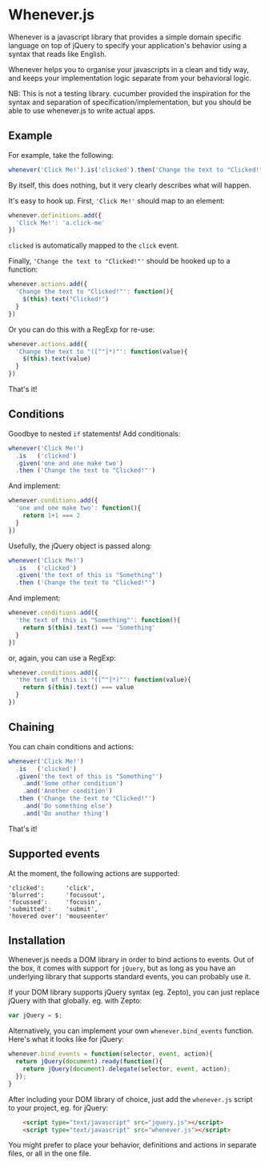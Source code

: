 # Whenever.js #

Whenever is a javascript library that provides a simple domain specific language on top of jQuery to specify your application's behavior using a syntax that reads like English.

Whenever helps you to organise your javascripts in a clean and tidy way, and keeps your implementation logic separate from your behavioral logic.

NB: This is not a testing library. cucumber provided the inspiration for the syntax and separation of specification/implementation, but you should be able to use whenever.js to write actual apps.

## Example ##

For example, take the following:

```javascript
whenever('Click Me!').is('clicked').then('Change the text to "Clicked!"')
```

By itself, this does nothing, but it very clearly describes what will happen.

It's easy to hook up. First, `'Click Me!'` should map to an element:

```javascript
whenever.definitions.add({
  'Click Me!': 'a.click-me'
})
```

`clicked` is automatically mapped to the `click` event.

Finally, `'Change the text to "Clicked!"'` should be hooked up to a function:

```javascript
whenever.actions.add({
  'Change the text to "Clicked!"': function(){
    $(this).text("Clicked!")
  }
})
```

Or you can do this with a RegExp for re-use:

```javascript
whenever.actions.add({
  'Change the text to "([^"]*)"': function(value){
    $(this).text(value)
  }
})
```

That's it!

## Conditions ##

Goodbye to nested `if` statements! Add conditionals:

```javascript
whenever('Click Me!')
  .is   ('clicked')
  .given('one and one make two')
  .then ('Change the text to "Clicked!"')
```

And implement:

```javascript
whenever.conditions.add({
  'one and one make two': function(){
    return 1+1 === 2
  }
})
```

Usefully, the jQuery object is passed along:

```javascript
whenever('Click Me!')
  .is   ('clicked')
  .given('the text of this is "Something"')
  .then ('Change the text to "Clicked!"')
```

And implement:

```javascript
whenever.conditions.add({
  'the text of this is "Something"': function(){
    return $(this).text() === 'Something'
  }
})
```

or, again, you can use a RegExp:

```javascript
whenever.conditions.add({
  'the text of this is "([^"]*)"': function(value){
    return $(this).text() === value
  }
})
```

## Chaining ##

You can chain conditions and actions:

```javascript
whenever('Click Me!')
  .is   ('clicked')
  .given('the text of this is "Something"')
    .and('Some other condition')
    .and('Another condition')
  .then ('Change the text to "Clicked!"')
    .and('Do something else')
    .and('Do another thing')
```

That's it!

## Supported events ##

At the moment, the following actions are supported:

    'clicked':      'click',
    'blurred':      'focusout',
    'focussed':     'focusin',
    'submitted':    'submit',
    'hovered over': 'mouseenter'

## Installation ##

Whenever.js needs a DOM library in order to bind actions to events. Out of the box, it comes with support for `jQuery`, but as long as you have an underlying library that supports standard events, you can probably use it.

If your DOM library supports jQuery syntax (eg. Zepto), you can just replace jQuery with that globally. eg. with Zepto:

```javascript
var jQuery = $;
```

Alternatively, you can implement your own `whenever.bind_events` function. Here's what it looks like for jQuery:

```javascript
whenever.bind_events = function(selector, event, action){
  return jQuery(document).ready(function(){
    return jQuery(document).delegate(selector, event, action);
  });
}
```

After including your DOM library of choice, just add the `whenever.js` script to your project, eg. for jQuery:

```html
    <script type="text/javascript" src="jquery.js"></script>
    <script type="text/javascript" src="whenever.js"></script>
```

You might prefer to place your behavior, definitions and actions in separate files, or all in the one file.